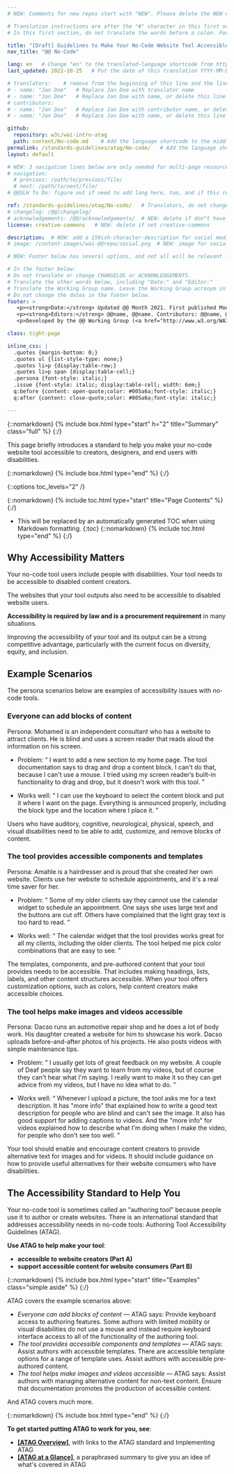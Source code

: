 ```yaml
---
# NEW: Comments for new repos start with "NEW". Please delete the NEW comments. Leave the other comments for translators. Also, search for @@s to replace. For multi-page resources and other frontmatter info, see: https://wai-website-theme.netlify.app/writing/frontmatter/

# Translation instructions are after the "#" character in this first section. They are comments that do not show up in the web page. You do not need to translate the instructions after #.
# In this first section, do not translate the words before a colon. For example, do not translate "title:". Do translate the text after "title:".

title: "[Draft] Guidelines to Make Your No-Code Website Tool Accessible"
nav_title: "@@ No-Code"

lang: en   # Change "en" to the translated-language shortcode from https://www.iana.org/assignments/language-subtag-registry/language-subtag-registry
last_updated: 2022-10-25   # Put the date of this translation YYYY-MM-DD (with month in the middle)

# translators:    # remove from the beginning of this line and the lines below: "# " (the hash sign and the space)
# - name: "Jan Doe"   # Replace Jan Doe with translator name
# - name: "Jan Doe"   # Replace Jan Doe with name, or delete this line if not multiple translators
# contributors:
# - name: "Jan Doe"   # Replace Jan Doe with contributor name, or delete this line if none
# - name: "Jan Doe"   # Replace Jan Doe with name, or delete this line if not multiple contributors

github:
  repository: w3c/wai-intro-atag
  path: content/No-code.md    # Add the language shortcode to the middle of the filename, for example: content/index.fr.md
permalink: /standards-guidelines/atag/No-code/   # Add the language shortcode to the end, with no slash at end, for example: /link/to/page/fr
layout: default

# NEW: 3 navigation lines below are only needed for multi-page resources where you have previous and next at the bottom. If so, un-comment them; otherwise delete these lines.
# navigation:
  # previous: /path/to/previous/file/
  # next: /path/to/next/file/
# @@SLH To Do: figure out if need to add lang here, too, and if this replaces "order" from older resources?

ref: /standards-guidelines/atag/No-code/   # Translators, do not change this
# changelog: /@@/changelog/ 
# acknowledgements: /@@/acknowledgements/  # NEW: delete if don"t have a separate acknowledgements page. And delete it in the footer below.
license: creative-commons   # NEW: delete if not creative-commons

description:  # NEW: add a 150ish-character-description for social media   # translate the description
# image: /content-images/wai-@@repo/social.png  # NEW: image for social media

# NEW: Footer below has several options, and not all will be relevant for specific pages. (Ask Shawn if questions.)

# In the footer below:
# Do not translate or change CHANGELOG or ACKNOWLEDGEMENTS.
# Translate the other words below, including "Date:" and "Editor:"
# Translate the Working Group name. Leave the Working Group acronym in English.
# Do not change the dates in the footer below.
footer: >
   <p><strong>Date:</strong> Updated @@ Month 2021. First published Month 20@@. CHANGELOG.</p>
   <p><strong>Editors:</strong> @@name, @@name. Contributors: @@name, @@name, and <a href="https://www.w3.org/groups/wg/@@wg/participants">participants of the @@WG</a>. ACKNOWLEDGEMENTS lists contributors and credits.</p>
   <p>Developed by the @@ Working Group (<a href="http://www.w3.org/WAI/@@/">@@WG</a>). Developed as part of the <a href="https://www.w3.org/WAI/@@/">WAI-@@ project</a>, @@co-funded by the European Commission.</p>

class: tight-page

inline_css: |
  .quotes {margin-bottom: 0;}
  .quotes ul {list-style-type: none;}
  .quotes li>p {display:table-row;}
  .quotes li>p span {display:table-cell;}
  .persona {font-style: italic;}
  .issue {font-style: italic; display:table-cell; width: 6em;}
  q:before {content: open-quote;color: #005a6a;font-style: italic;}
  q:after {content: close-quote;color: #005a6a;font-style: italic;}

---
```


{::nomarkdown}
{% include box.html type="start" h="2" title="Summary" class="full" %}
{:/}

This page briefly introduces a standard to help you make your no-code website tool accessible to creators, designers, and end users with disabilities.

{::nomarkdown}
{% include box.html type="end" %}
{:/}

{::options toc_levels="2" /}

{::nomarkdown}
{% include toc.html type="start" title="Page Contents" %}
{:/}

- This will be replaced by an automatically generated TOC when using Markdown formatting.
{:toc}
{::nomarkdown}
{% include toc.html type="end" %}
{:/}

## Why Accessibility Matters

Your no-code tool users include people with disabilities. Your tool needs to be accessible to disabled content creators.

The websites that your tool outputs also need to be accessible to disabled website users.

**Accessibility is required by law and is a procurement requirement** in many situations.

Improving the accessibility of your tool and its output can be a strong competitive advantage, particularly with the current focus on diversity, equity, and inclusion.

## Example Scenarios

The persona scenarios below are examples of accessibility issues with no-code tools.

### Everyone can add blocks of content

<p><span class="persona">Persona: </span>
 Mohamed is an independent consultant who has a website to attract clients. He is blind and uses a screen reader that reads aloud the information on his screen.
</p>
<div class="quotes">
  <ul>
    <li>
      <p><span class="issue">Problem: </span><span><q>
        I want to add a new section to my home page. The tool documentation says to drag and drop a content block. I can't do that, because I can't use a mouse. I tried using my screen reader’s built-in functionality to drag and drop, but it doesn't work with this tool.
      </q></span></p>
    </li>
    <li>
      <p><span class="issue">Works well: </span><span><q>
        I can use the keyboard to select the content block and put it where I want on the page. Everything is announced properly, including the block type and the location where I place it.
      </q></span></p>
    </li>
  </ul>
</div>

Users who have auditory, cognitive, neurological, physical, speech, and visual disabilities need to be able to add, customize, and remove blocks of content.

### The tool provides accessible components and templates

<p><span class="persona">Persona: </span>
  Amahle is a hairdresser and is proud that she created her own website. Clients use her website to schedule appointments, and it's a real time saver for her.
</p>

<div class="quotes">
  <ul>
    <li>
      <p><span class="issue">Problem: </span><span><q>
        Some of my older clients say they cannot use the calendar widget to schedule an appointment. One says she uses large text and the buttons are cut off. Others have complained that the light gray text is too hard to read.
      </q></span></p>
    </li>
    <li>
      <p><span class="issue">Works well: </span><span><q>
        The calendar widget that the tool provides works great for all my clients, including the older clients. The tool helped me pick color combinations that are easy to see.
      </q></span></p>
    </li>
  </ul>
</div>

The templates, components, and pre-authored content that your tool provides needs to be accessible. That includes making headings, lists, labels, and other content structures accessible. When your tool offers customization options, such as colors, help content creators make accessible choices.

### The tool helps make images and videos accessible

<p><span class="persona">Persona: </span>
  Dacso runs an automotive repair shop and he does a lot of body work. His daughter created a website for him to showcase his work. Dacso uploads before-and-after photos of his projects. He also posts videos with simple maintenance tips.
</p>
<div class="quotes">
  <ul>
    <li>
      <p><span class="issue">Problem: </span><span><q>
        I usually get lots of great feedback on my website. A couple of Deaf people say they want to learn from my videos, but of course they can't hear what I'm saying. I really want to make it so they can get advice from my videos, but I have no idea what to do.
      </q></span></p>
    </li>
    <li>
      <p><span class="issue">Works well: </span><span><q>
        Whenever I upload a picture, the tool asks me for a text description. It has "more info" that explained how to write a good text description for people who are blind and can't see the image. It also has good support for adding captions to videos. And the "more info" for videos explained how to describe what I'm doing when I make the video, for people who don't see too well.
      </q></span></p>
    </li>
  </ul>
</div>

Your tool should enable and encourage content creators to provide alternative text for images and for videos. It should include guidance on how to provide useful alternatives for their website consumers who have disabilities.

## The Accessibility Standard to Help You

Your no-code tool is sometimes called an "authoring tool" because people use it to author or create websites. There is an international standard that addresses accessibility needs in no-code tools: Authoring Tool Accessibility Guidelines (ATAG).

**Use ATAG to help make your tool**:

* **accessible to website creators (Part A)**
* **support accessible content for website consumers (Part B)**

{::nomarkdown}
{% include box.html type="start" title="Examples" class="simple aside" %}
{:/}

ATAG covers the example scenarios above:

* _Everyone can add blocks of content_ &mdash; ATAG says: Provide keyboard access to authoring features. Some authors with limited mobility or visual disabilities do not use a mouse and instead require keyboard interface access to all of the functionality of the authoring tool.
* _The tool provides accessible components and templates_ &mdash; ATAG says: Assist authors with accessible templates. There are accessible template options for a range of template uses. Assist authors with accessible pre-authored content.
* _The tool helps make images and videos accessible_ &mdash; ATAG says: Assist authors with managing alternative content for non-text content. Ensure that documentation promotes the production of accessible content.

And ATAG covers much more.

{::nomarkdown}
{% include box.html type="end" %}
{:/}

**To get started putting ATAG to work for you, see**:

* **[[ATAG Overview]](/standards-guidelines/atag/)**, with links to the ATAG standard and Implementing ATAG
* **[[ATAG at a Glance]](/standards-guidelines/atag/glance/)**, a paraphrased summary to give you an idea of what's covered in ATAG
